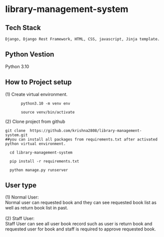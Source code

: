 # library-management-system

## Tech Stack
    Django, Django Rest Framework, HTML, CSS, javascript, Jinja template.
## Python Vestion 
   Python 3.10

## How to Project setup

   
(1) Create virtual  environment. <br>

           python3.10 -m venv env

           source venv/bin/activate

(2)  Clone project from github <br>

    git clone  https://github.com/krishna2808/library-management-system.git
    ##you can install all packages from requirements.txt after activated python virtual environment. 
    
	  cd library-management-system
   
	  pip install -r requirements.txt 
   
	  python manage.py runserver   


## User type 

   (1) Normal User: <br>
       Normal user can requested book and they can see requested book list as well as return book list in past.  <br > <br>
   (2) Staff User: <br>
       Staff User can see all user book record such as user is return book and requested user for book and staff is required to approve requested book. <br > <br> 
      

